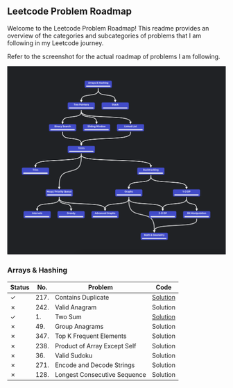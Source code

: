 ## Leetcode Problem Roadmap

Welcome to the Leetcode Problem Roadmap! This readme provides an overview of the categories and subcategories of problems that I am following in my Leetcode journey.

Refer to the screenshot for the actual roadmap of problems I am following.

![Leetcode Roadmap](./assets/roadmap.png)

### Arrays & Hashing

| Status  | No.  | Problem                      | Code                                               |
| ------- | ---- | ---------------------------- | -------------------------------------------------- |
| &check; | 217. | Contains Duplicate           | [Solution](./217.%20Contains%20Duplicate/index.ts) |
| &cross; | 242. | Valid Anagram                | Solution                                           |
| &check; | 1.   | Two Sum                      | [Solution](./1.%20Two%20Sum/index.ts)              |
| &cross; | 49.  | Group Anagrams               | Solution                                           |
| &cross; | 347. | Top K Frequent Elements      | Solution                                           |
| &cross; | 238. | Product of Array Except Self | Solution                                           |
| &cross; | 36.  | Valid Sudoku                 | Solution                                           |
| &cross; | 271. | Encode and Decode Strings    | Solution                                           |
| &cross; | 128. | Longest Consecutive Sequence | Solution                                           |
